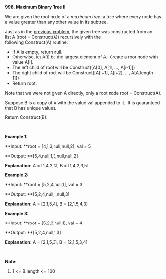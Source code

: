 **998. Maximum Binary Tree II**

We are given the root node of a _maximum tree:_ a tree where every node has a value greater than any other value in its subtree.

Just as in the [previous problem](https://leetcode.com/problems/maximum-binary-tree/), the given tree was constructed from an list A (root = Construct(A)) recursively with the following Construct(A) routine:

- If A is empty, return null.
- Otherwise, let A[i] be the largest element of A.  Create a root node with value A[i].
- The left child of root will be Construct([A[0], A[1], ..., A[i-1]])
- The right child of root will be Construct([A[i+1], A[i+2], ..., A[A.length - 1]])
- Return root.

Note that we were not given A directly, only a root node root = Construct(A).

Suppose B is a copy of A with the value val appended to it.  It is guaranteed that B has unique values.

Return Construct(B).

 

**Example 1:**

**Input: **root = [4,1,3,null,null,2], val = 5

**Output: **[5,4,null,1,3,null,null,2]

**Explanation:** A = [1,4,2,3], B = [1,4,2,3,5]

**Example 2:**

**Input: **root = [5,2,4,null,1], val = 3

**Output: **[5,2,4,null,1,null,3]

**Explanation:** A = [2,1,5,4], B = [2,1,5,4,3]

**Example 3:**

**Input: **root = [5,2,3,null,1], val = 4

**Output: **[5,2,4,null,1,3]

**Explanation:** A = [2,1,5,3], B = [2,1,5,3,4]

 

**Note:**

1. 1 &lt;= B.length &lt;= 100
